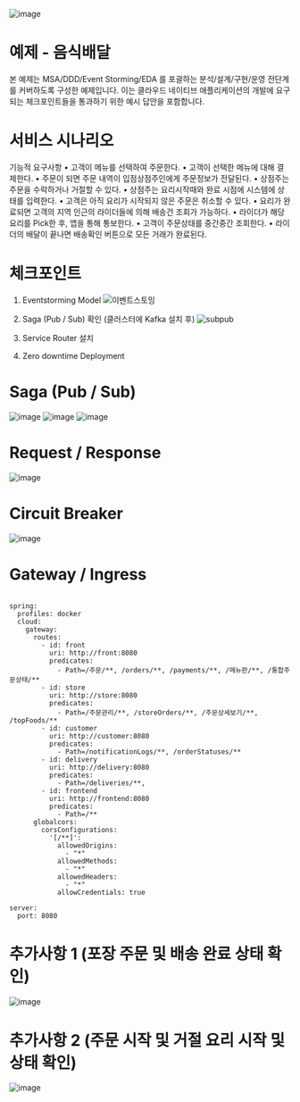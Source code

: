 ![image](https://user-images.githubusercontent.com/487999/79708354-29074a80-82fa-11ea-80df-0db3962fb453.png)

# 예제 - 음식배달

본 예제는 MSA/DDD/Event Storming/EDA 를 포괄하는 분석/설계/구현/운영 전단계를 커버하도록 구성한 예제입니다.
이는 클라우드 네이티브 애플리케이션의 개발에 요구되는 체크포인트들을 통과하기 위한 예시 답안을 포함합니다.

# 서비스 시나리오

기능적 요구사항
• 고객이 메뉴를 선택하여 주문한다.
• 고객이 선택한 메뉴에 대해 결제한다.
• 주문이 되면 주문 내역이 입점상점주인에게 주문정보가 전달된다.
• 상점주는 주문을 수락하거나 거절할 수 있다.
• 상점주는 요리시작때와 완료 시점에 시스템에 상태를 입력한다.
• 고객은 아직 요리가 시작되지 않은 주문은 취소할 수 있다.
• 요리가 완료되면 고객의 지역 인근의 라이더들에 의해 배송건 조회가 가능하다.
• 라이더가 해당 요리를 Pick한 후, 앱을 통해 통보한다.
• 고객이 주문상태를 중간중간 조회한다.
• 라이더의 배달이 끝나면 배송확인 버튼으로 모든 거래가 완료된다.

# 체크포인트
1. Eventstorming Model
![이벤트스토밍](https://github.com/april28sm/clould-lv3/assets/94352502/c3dae2f8-c1c7-41ca-a3b9-aa7b1f95b5c4)

2. Saga (Pub / Sub) 확인 (클러스터에 Kafka 설치 후)
![subpub](https://github.com/april28sm/clould-lv3/assets/94352502/664d5cd2-0e7c-46ad-a589-9643cfa81031)

3. Service Router 설치
4. Zero downtime Deployment 

# Saga (Pub / Sub)
![image](https://user-images.githubusercontent.com/94352502/203248368-ad036581-af4f-4412-8f12-d295c604798e.png)
![image](https://user-images.githubusercontent.com/94352502/203259335-2f5b7011-e914-46d2-8812-fa5002802e87.png)
![image](https://user-images.githubusercontent.com/94352502/203259541-176b062e-49df-482f-b922-c7b46ade1a92.png)

# Request / Response
![image](https://user-images.githubusercontent.com/94352502/203259956-88be85be-8868-43c5-b3dd-03e6eb3c0574.png)


# Circuit Breaker
![image](https://user-images.githubusercontent.com/94352502/203260129-9c05a7d0-1433-4b66-bcd3-b76fbd7e2d0e.png)


# Gateway / Ingress
```

spring:
  profiles: docker
  cloud:
    gateway:
      routes:
        - id: front
          uri: http://front:8080
          predicates:
            - Path=/주문/**, /orders/**, /payments/**, /메뉴판/**, /통합주문상태/**
        - id: store
          uri: http://store:8080
          predicates:
            - Path=/주문관리/**, /storeOrders/**, /주문상세보기/**, /topFoods/**
        - id: customer
          uri: http://customer:8080
          predicates:
            - Path=/notificationLogs/**, /orderStatuses/**
        - id: delivery
          uri: http://delivery:8080
          predicates:
            - Path=/deliveries/**, 
        - id: frontend
          uri: http://frontend:8080
          predicates:
            - Path=/**
      globalcors:
        corsConfigurations:
          '[/**]':
            allowedOrigins:
              - "*"
            allowedMethods:
              - "*"
            allowedHeaders:
              - "*"
            allowCredentials: true

server:
  port: 8080
```




# 추가사항 1 (포장 주문 및 배송 완료 상태 확인)
![image](https://user-images.githubusercontent.com/94352502/203258397-b38b292c-efbd-4f0d-b7f4-ca388881c160.png)



# 추가사항 2 (주문 시작 및 거절 요리 시작 및 상태 확인)
![image](https://user-images.githubusercontent.com/94352502/203258912-fd59e714-8d58-40b5-aaf9-39d1916f0881.png)

